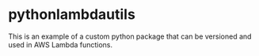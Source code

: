 # pythonlambdautils
This is an example of a custom python package that can be versioned and used in AWS Lambda functions.
